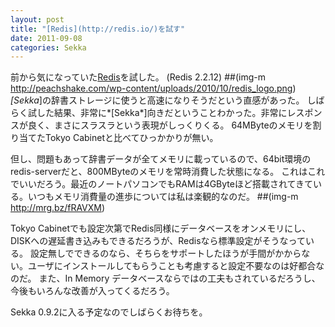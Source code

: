 ```yaml
---
layout: post
title: "[Redis](http://redis.io/)を試す"
date: 2011-09-08
categories: Sekka
---
```

前から気になっていた[Redis](http://redis.io/)を試した。 (Redis 2.2.12)
 ##(img-m http://peachshake.com/wp-content/uploads/2010/10/redis_logo.png)
*[Sekka*]の辞書ストレージに使うと高速になりそうだという直感があった。
しばらく試した結果、非常に*[Sekka*]向きだということわかった。非常にレスポンスが良く、まさにスラスラという表現がしっくりくる。
64MByteのメモリを割り当てたTokyo Cabinetと比べてひっかかりが無い。

但し、問題もあって辞書データが全てメモリに載っているので、64bit環境のredis-serverだと、800MByteのメモリを常時消費した状態になる。
これはこれでいいだろう。最近のノートパソコンでもRAMは4GByteほど搭載されてきている。いつもメモリ消費量の進歩については私は楽観的なのだ。
 ##(img-m http://mrg.bz/fRAVXM)

Tokyo Cabinetでも設定次第でRedis同様にデータベースをオンメモリにし、DISKへの遅延書き込みもできるだろうが、Redisなら標準設定がそうなっている。
設定無しでできるのなら、そちらをサポートしたほうが手間がかからない。ユーザにインストールしてもらうことも考慮すると設定不要なのは好都合なのだ。
また、In Memory データベースならではの工夫もされているだろうし、今後もいろんな改善が入ってくるだろう。

Sekka 0.9.2に入る予定なのでしばらくお待ちを。
